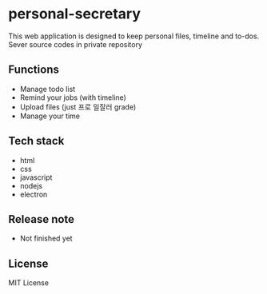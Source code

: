 # personal-secretary
This web application is designed to keep personal files, timeline and to-dos.
Sever source codes in private repository

## Functions   
- Manage todo list   
- Remind your jobs (with timeline)
- Upload files (just 프로 일잘러 grade)   
- Manage your time   

## Tech stack
- html
- css
- javascript
- nodejs
- electron   
   
## Release note   
- Not finished yet

## License
 MIT License
